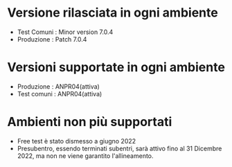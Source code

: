 # Versione rilasciata in ogni ambiente

- Test Comuni : Minor version 7.0.4
- Produzione : Patch 7.0.4


# Versioni supportate in ogni ambiente

- Produzione : ANPR04(attiva)
- Test comuni : ANPR04(attiva)

# Ambienti non più supportati

- Free test è stato dismesso a giugno 2022
- Presubentro, essendo terminati subentri, sarà attivo fino al 31 Dicembre 2022, ma non ne viene garantito l'allineamento.

